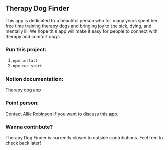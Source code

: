 ## Therapy Dog Finder

This app is dedicated to a beautiful person who for many years spent her free time training therapy dogs and bringing joy to the sick, dying, and mentally ill. We hope this app will make it easy for people to connect with therapy and comfort dogs.

### Run this project: 
1. `npm install`
2. `npm run start`

### Notion documentation:

<a href="https://www.notion.so/allierae/Therapy-Dog-App-8950ff47cc874c5c83abbfd1d1bdeb83">Therapy dog app</a>

### Point person: 

Contact <a href="https://www.linkedin.com/in/allie-robinson/">Allie Robinson</a> if you want to discuss this app.

### Wanna contribute? 
Therapy Dog Finder is currently closed to outside contributions. Feel free to check back later!
